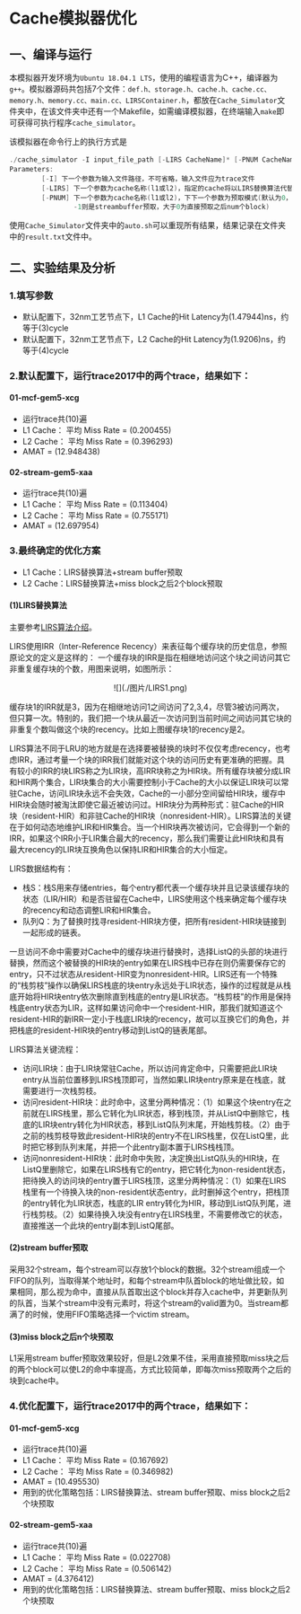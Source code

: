 # Cache模拟器优化

## 一、编译与运行

本模拟器开发环境为`Ubuntu 18.04.1 LTS`，使用的编程语言为C++，编译器为`g++`。模拟器源码共包括7个文件：`def.h、storage.h、cache.h、cache.cc、memory.h、memory.cc、main.cc、LIRSContainer.h`，都放在`Cache_Simulator`文件夹中，在该文件夹中还有一个Makefile，如需编译模拟器，在终端输入`make`即可获得可执行程序`cache_simulator`。

该模拟器在命令行上的执行方式是

```c
./cache_simulator -I input_file_path [-LIRS CacheName]* [-PNUM CacheName num]*
Parameters: 
        [-I] 下一个参数为输入文件路径，不可省略，输入文件应为trace文件
        [-LIRS] 下一个参数为cache名称(l1或l2)，指定的cache将以LIRS替换算法代替LRU
        [-PNUM] 下一个参数为cache名称(l1或l2)，下下一个参数为预取模式(默认为0，不预取，
                -1则是streambuffer预取，大于0为直接预取之后num个block)
```

使用`Cache_Simulator`文件夹中的`auto.sh`可以重现所有结果，结果记录在文件夹中的`result.txt`文件中。

## 二、实验结果及分析

### 1.填写参数

- 默认配置下，32nm工艺节点下，L1 Cache的Hit Latency为(1.47944)ns，约等于(3)cycle
- 默认配置下，32nm工艺节点下，L2 Cache的Hit Latency为(1.9206)ns，约等于(4)cycle


### 2.默认配置下，运行trace2017中的两个trace，结果如下：

#### 01-mcf-gem5-xcg

- 运行trace共(10)遍
- L1 Cache： 平均 Miss Rate = (0.200455)
- L2 Cache： 平均 Miss Rate = (0.396293)
- AMAT = (12.948438)

#### 02-stream-gem5-xaa

- 运行trace共(10)遍
- L1 Cache： 平均 Miss Rate = (0.113404)
- L2 Cache： 平均 Miss Rate = (0.755171)
- AMAT = (12.697954)

### 3.最终确定的优化方案

- L1 Cache：LIRS替换算法+stream buffer预取
- L2 Cache：LIRS替换算法+miss block之后2个block预取

#### (1)LIRS替换算法

主要参考[LIRS算法介绍](http://www.thinkingyu.com/articles/LIRS/)。

LIRS使用IRR（Inter-Reference Recency）来表征每个缓存块的历史信息，参照原论文的定义是这样的： 一个缓存块的IRR是指在相继地访问这个块之间访问其它非重复缓存块的个数，用图来说明，如图所示：

<center>
![](./图片/LIRS1.png)
</center>

缓存块1的IRR就是3，因为在相继地访问1之间访问了2,3,4，尽管3被访问两次，但只算一次。特别的，我们把一个块从最近一次访问到当前时间之间访问其它块的非重复个数叫做这个块的recency。比如上图缓存块1的recency是2。

LIRS算法不同于LRU的地方就是在选择要被替换的块时不仅仅考虑recency，也考虑IRR，通过考量一个块的IRR我们就能对这个块的访问历史有更准确的把握。具有较小的IRR的块LIRS称之为LIR块，高IRR块称之为HIR块。所有缓存块被分成LIR和HIR两个集合，LIR块集合的大小需要控制小于Cache的大小以保证LIR块可以常驻Cache，访问LIR块永远不会失效，Cache的一小部分空间留给HIR块，缓存中HIR块会随时被淘汰即使它最近被访问过。HIR块分为两种形式：驻Cache的HIR块（resident-HIR）和非驻Cache的HIR块（nonresident-HIR）。LIRS算法的关键在于如何动态地维护LIR和HIR集合。当一个HIR块再次被访问，它会得到一个新的IRR，如果这个IRR小于LIR集合最大的recency，那么我们需要让此HIR块和具有最大recency的LIR块互换角色以保持LIR和HIR集合的大小恒定。

LIRS数据结构有：

- 栈S：栈S用来存储entries，每个entry都代表一个缓存块并且记录该缓存块的状态（LIR/HIR）和是否驻留在Cache中，LIRS使用这个栈来确定每个缓存块的recency和动态调整LIR和HIR集合。
- 队列Q：为了替换时找寻resident-HIR块方便，把所有resident-HIR块链接到一起形成的链表。

一旦访问不命中需要对Cache中的缓存块进行替换时，选择ListQ的头部的块进行替换，然而这个被替换的HIR块的entry如果在LIRS栈中已存在则仍需要保存它的entry，只不过状态从resident-HIR变为nonresident-HIR。LIRS还有一个特殊的“栈剪枝”操作以确保LIRS栈底的块entry永远处于LIR状态，操作的过程就是从栈底开始将HIR块entry依次删除直到栈底的entry是LIR状态。“栈剪枝”的作用是保持栈底entry状态为LIR，这样如果访问命中一个resident-HIR，那我们就知道这个resident-HIR的新IRR一定小于栈底LIR块的recency，故可以互换它们的角色，并把栈底的resident-HIR块的entry移动到ListQ的链表尾部。

LIRS算法关键流程：

- 访问LIR块：由于LIR块常驻Cache，所以访问肯定命中，只需要把此LIR块entry从当前位置移到LIRS栈顶即可，当然如果LIR块entry原来是在栈底，就需要进行一次栈剪枝。
- 访问resident-HIR块：此时命中，这里分两种情况：（1）如果这个块entry在之前就在LIRS栈里，那么它转化为LIR状态，移到栈顶，并从ListQ中删除它，栈底的LIR块entry转化为HIR状态，移到ListQ队列末尾，开始栈剪枝。（2）由于之前的栈剪枝导致此resident-HIR块的entry不在LIRS栈里，仅在ListQ里，此时把它移到队列末尾，并把一个此entry副本置于LIRS栈栈顶。
- 访问nonresident-HIR块：此时命中失败，决定换出ListQ队头的HIR块，在ListQ里删除它，如果在LIRS栈有它的entry，把它转化为non-resident状态，把待换入的访问块的entry置于LIRS栈顶，这里分两种情况：（1）如果在LIRS栈里有一个待换入块的non-resident状态entry，此时删掉这个entry，把栈顶的entry转化为LIR状态，栈底的LIR entry转化为HIR，移动到ListQ队列尾，进行栈剪枝。（2）如果待换入块没有entry在LIRS栈里，不需要修改它的状态，直接推送一个此块的entry副本到ListQ尾部。

#### (2)stream buffer预取

采用32个stream，每个stream可以存放1个block的数据。32个stream组成一个FIFO的队列，当取得某个地址时，和每个stream中队首block的地址做比较，如果相同，那么视为命中，直接从队首取出这个block并存入cache中，并更新队列的队首，当某个stream中没有元素时，将这个stream的valid置为0。当stream都满了的时候，使用FIFO策略选择一个victim stream。

#### (3)miss block之后n个块预取

L1采用stream buffer预取效果较好，但是L2效果不佳，采用直接预取miss块之后的两个block可以使L2的命中率提高，方式比较简单，即每次miss预取两个之后的块到cache中。

### 4.优化配置下，运行trace2017中的两个trace，结果如下：

#### 01-mcf-gem5-xcg

- 运行trace共(10)遍
- L1 Cache： 平均 Miss Rate = (0.167692)
- L2 Cache： 平均 Miss Rate = (0.346982)
- AMAT = (10.495530)
- 用到的优化策略包括：LIRS替换算法、stream buffer预取、miss block之后2个块预取

#### 02-stream-gem5-xaa

- 运行trace共(10)遍
- L1 Cache： 平均 Miss Rate = (0.022708)
- L2 Cache： 平均 Miss Rate = (0.506142)
- AMAT = (4.376412)
- 用到的优化策略包括：LIRS替换算法、stream buffer预取、miss block之后2个块预取